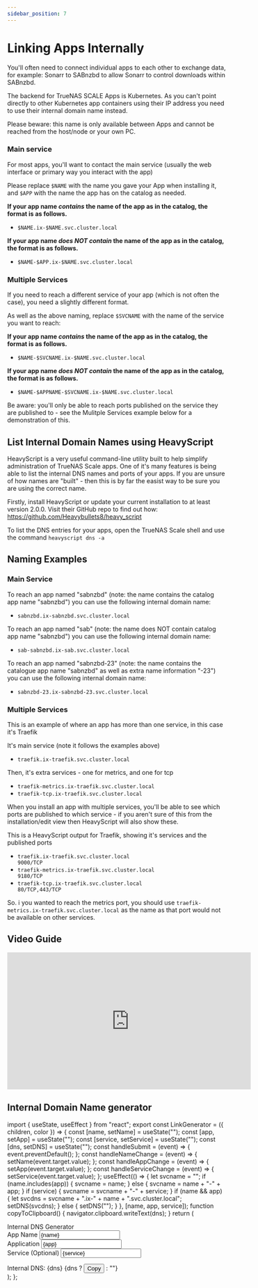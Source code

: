```yaml
---
sidebar_position: 7
---
```

# Linking Apps Internally

You'll often need to connect individual apps to each other to exchange data, for example: Sonarr to SABnzbd to allow Sonarr to control downloads within SABnzbd. 

The backend for TrueNAS SCALE Apps is Kubernetes.  As you can't point directly to other Kubernetes app containers using their IP address you need to use their internal domain name instead. 

Please beware: this name is only available between Apps and cannot be reached from the host/node or your own PC.

### Main service
For most apps, you'll want to contact the main service (usually the web interface or primary way you interact with the app)

Please replace `$NAME` with the name you gave your App when installing it, and `$APP` with the name the app has on the catalog as needed.

**If your app name _contains_ the name of the app as in the catalog, the format is as follows.**

- `$NAME.ix-$NAME.svc.cluster.local`

**If your app name _does NOT contain_ the name of the app as in the catalog, the format is as follows.**

- `$NAME-$APP.ix-$NAME.svc.cluster.local`

### Multiple Services
If you need to reach a different service of your app (which is not often the case), you need a slightly different format.  

As well as the above naming, replace `$SVCNAME` with the name of the service you want to reach:

**If your app name _contains_ the name of the app as in the catalog, the format is as follows.**

- `$NAME-$SVCNAME.ix-$NAME.svc.cluster.local`

**If your app name _does NOT contain_ the name of the app as in the catalog, the format is as follows.**

- `$NAME-$APPNAME-$SVCNAME.ix-$NAME.svc.cluster.local`

Be aware: you'll only be able to reach ports published on the service they are published to - see the Mulitple Services example below for a demonstration of this.

## List Internal Domain Names using HeavyScript

HeavyScript is a very useful command-line utility built to help simplify administration of TrueNAS Scale apps.  One of it's many features is being able to list the internal DNS names and ports of your apps. If you are unsure of how names are "built" - then this is by far the easist way to be sure you are using the correct name.

Firstly, install HeavyScript or update your current installation to at least version 2.0.0.  Visit their GitHub repo to find out how: https://github.com/Heavybullets8/heavy_script

To list the DNS entries for your apps, open the TrueNAS Scale shell and use the command `heavyscript dns -a`

## Naming Examples
### Main Service

To reach an app named "sabnzbd" (note: the name contains the catalog app name "sabnzbd") you can use the following internal domain name:

- `sabnzbd.ix-sabnzbd.svc.cluster.local`

To reach an app named "sab" (note: the name does NOT contain catalog app name "sabnzbd") you can use the following internal domain name:

- `sab-sabnzbd.ix-sab.svc.cluster.local`

To reach an app named "sabnzbd-23" (note: the name contains the catalogue app name "sabnzbd" as well as extra name information "-23") you can use the following internal domain name:

- `sabnzbd-23.ix-sabnzbd-23.svc.cluster.local`

### Multiple Services
This is an example of where an app has more than one service, in this case it's Traefik

It's main service (note it follows the examples above)

- `traefik.ix-traefik.svc.cluster.local`

Then, it's extra services - one for metrics, and one for tcp

- `traefik-metrics.ix-traefik.svc.cluster.local`
- `traefik-tcp.ix-traefik.svc.cluster.local`

When you install an app with multiple services, you'll be able to see which ports are published to which service - if you aren't sure of this from the installation/edit view then HeavyScript will also show these.  

This is a HeavyScript output for Traefik, showing it's services and the published ports
- `traefik.ix-traefik.svc.cluster.local                        9000/TCP`
- `traefik-metrics.ix-traefik.svc.cluster.local                9180/TCP`
- `traefik-tcp.ix-traefik.svc.cluster.local                    80/TCP,443/TCP`

So. i you wanted to reach the metrics port, you should use `traefik-metrics.ix-traefik.svc.cluster.local` as the name as that port would not be available on other services.

## Video Guide

<iframe
  width="560"
  height="315"
  src="https://www.youtube.com/embed/mWJL-XDgH98"
  title="YouTube video player"
  frameBorder="0"
  allow="accelerometer; autoplay; clipboard-write; encrypted-media; gyroscope; picture-in-picture"
  allowFullScreen
></iframe>

## Internal Domain Name generator

<!-- Start - Link Generator Leave empty line after-->

import { useState, useEffect } from "react";
export const LinkGenerator = ({ children, color }) => {
  const [name, setName] = useState("");
  const [app, setApp] = useState("");
  const [service, setService] = useState("");
  const [dns, setDNS] = useState("");
  const handleSubmit = (event) => {
    event.preventDefault();
  };
  const handleNameChange = (event) => {
    setName(event.target.value);
  };
  const handleAppChange = (event) => {
    setApp(event.target.value);
  };
  const handleServiceChange = (event) => {
    setService(event.target.value);
  };
  useEffect(() => {
    let svcname = "";
    if (name.includes(app)) {
      svcname = name;
    } else {
      svcname = name + "-" + app;
    }
    if (service) {
      svcname = svcname + "-" + service;
    }
    if (name && app) {
      let svcdns = svcname + ".ix-" + name + ".svc.cluster.local";
      setDNS(svcdns);
    } else {
      setDNS("");
    }
  }, [name, app, service]);
  function copyToClipboard() {
    navigator.clipboard.writeText(dns);
  }
  return (
    <div>
      <div>
        <span>Internal DNS Generator</span>
      </div>
      <form onSubmit={handleSubmit}>
        <div>
          <label>App Name</label>
          <input
            required
            id="name"
            value={name}
            onChange={handleNameChange}
            type="text"
            placeholder="my-plex-app"
          />
        </div>
        <div>
          <label>Application</label>
          <input
            required
            id="app"
            value={app}
            onChange={handleAppChange}
            type="text"
            placeholder="plex"
          />
        </div>
        <div>
          <label>Service (Optional)</label>
          <input
            id="service"
            value={service}
            onChange={handleServiceChange}
            type="text"
            placeholder=""
          />
        </div>
      </form>
      <span>Internal DNS: {dns} </span>
      {dns ? <button onClick={copyToClipboard}>Copy</button> : ""}
    </div>
  );
};

<LinkGenerator />

<!-- End - Link Generator Leave empty line before-->
